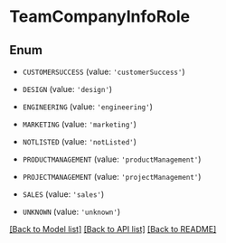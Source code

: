 # TeamCompanyInfoRole


## Enum

* `CUSTOMERSUCCESS` (value: `'customerSuccess'`)

* `DESIGN` (value: `'design'`)

* `ENGINEERING` (value: `'engineering'`)

* `MARKETING` (value: `'marketing'`)

* `NOTLISTED` (value: `'notListed'`)

* `PRODUCTMANAGEMENT` (value: `'productManagement'`)

* `PROJECTMANAGEMENT` (value: `'projectManagement'`)

* `SALES` (value: `'sales'`)

* `UNKNOWN` (value: `'unknown'`)

[[Back to Model list]](../README.md#documentation-for-models) [[Back to API list]](../README.md#documentation-for-api-endpoints) [[Back to README]](../README.md)


